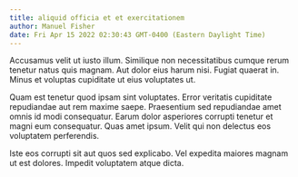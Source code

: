 ```yaml
---
title: aliquid officia et et exercitationem
author: Manuel Fisher
date: Fri Apr 15 2022 02:30:43 GMT-0400 (Eastern Daylight Time)
---
```

Accusamus velit ut iusto illum. Similique non necessitatibus cumque rerum tenetur natus quis magnam. Aut dolor eius harum nisi. Fugiat quaerat in. Minus et voluptas cupiditate ut eius voluptates ut.

 Quam est tenetur quod ipsam sint voluptates. Error veritatis cupiditate repudiandae aut rem maxime saepe. Praesentium sed repudiandae amet omnis id modi consequatur. Earum dolor asperiores corrupti tenetur et magni eum consequatur. Quas amet ipsum. Velit qui non delectus eos voluptatem perferendis.

 Iste eos corrupti sit aut quos sed explicabo. Vel expedita maiores magnam ut est dolores. Impedit voluptatem atque dicta.
